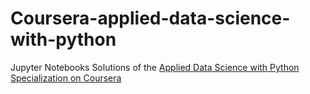 # Coursera-applied-data-science-with-python
Jupyter Notebooks Solutions of the [Applied Data Science with Python Specialization on Coursera](https://www.coursera.org/specializations/data-science-python)
